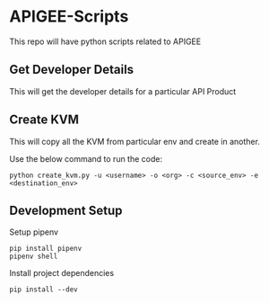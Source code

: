 # APIGEE-Scripts
This repo will have python scripts related to APIGEE

## Get Developer Details
This will get the developer details for a particular API Product

## Create KVM
This will copy all the KVM from particular env and create in another.

Use the below command to run the code:

```
python create_kvm.py -u <username> -o <org> -c <source_env> -e <destination_env>
```
## Development Setup

Setup pipenv
```
pip install pipenv
pipenv shell
```

Install project dependencies
```
pip install --dev
```

